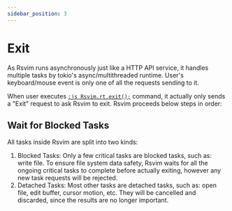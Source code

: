 ```yaml
---
sidebar_position: 3
---
```


# Exit

As Rsvim runs asynchronously just like a HTTP API service, it handles multiple tasks by tokio's async/multithreaded runtime. User's keyboard/mouse event is only one of all the requests sending to it.

When user executes [`:js Rsvim.rt.exit();`](/docs/api/rsvim/classes/RsvimRt#exit) command, it actually only sends a "Exit" request to ask Rsvim to exit. Rsvim proceeds below steps in order:

## Wait for Blocked Tasks

All tasks inside Rsvim are split into two kinds:

1. Blocked Tasks: Only a few critical tasks are blocked tasks, such as: write file. To ensure file system data safety, Rsvim waits for all the ongoing critical tasks to complete before actually exiting, however any new task requests will be rejected.
2. Detached Tasks: Most other tasks are detached tasks, such as: open file, edit buffer, cursor motion, etc. They will be cancelled and discarded, since the results are no longer important.
